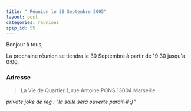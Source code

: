 ```yaml
---
title: " Réunion le 30 Septembre 2005"
layout: post
categories: reunions
spip_id: 55
---
```

Bonjour à tous,

La prochaine réunion se tiendra le 30 Septembre à partir de 19:30 jusqu'a 0:00.

### Adresse ###

> La Vie de Quartier
> 1, rue Antoine PONS
> 13004 Marseille


*private joke de reg : "la salle sera ouverte parait-il ;)"*